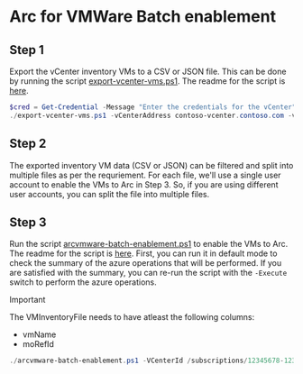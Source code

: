 # Arc for VMWare Batch enablement

## Step 1

Export the vCenter inventory VMs to a CSV or JSON file. This can be done by running the script [export-vcenter-vms.ps1](./export-vcenter-vms.ps1). The readme for the script is [here](./export-vcenter-vms.md).

```powershell
$cred = Get-Credential -Message "Enter the credentials for the vCenter"
./export-vcenter-vms.ps1 -vCenterAddress contoso-vcenter.contoso.com -vCenterCredential $cred
```

## Step 2

The exported inventory VM data (CSV or JSON) can be filtered and split into multiple files as per the requriement. For each file, we'll use a single user account to enable the VMs to Arc in Step 3. So, if you are using different user accounts, you can split the file into multiple files.

## Step 3

Run the script [arcvmware-batch-enablement.ps1](./arcvmware-batch-enablement.ps1) to enable the VMs to Arc. The readme for the script is [here](./arcvmware-batch-enablement.md).
First, you can run it in default mode to check the summary of the azure operations that will be performed. If you are satisfied with the summary, you can re-run the script with the `-Execute` switch to perform the azure operations.

> [!IMPORTANT]
> The VMInventoryFile needs to have atleast the following columns:
> - vmName
> - moRefId

```powershell
./arcvmware-batch-enablement.ps1 -VCenterId /subscriptions/12345678-1234-1234-1234-1234567890ab/resourceGroups/contoso-rg/providers/Microsoft.ConnectedVMwarevSphere/vcenters/contoso-vcenter -EnableGuestManagement -VMInventoryFile vms.json
```